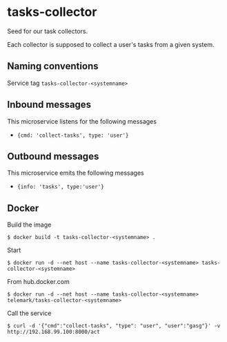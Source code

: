 # tasks-collector
Seed for our task collectors.

Each collector is supposed to collect a user's tasks from a given system.

## Naming conventions
Service tag ```tasks-collector-<systemname>```



## Inbound messages
This microservice listens for the following messages


- ```{cmd: 'collect-tasks', type: 'user'}```

## Outbound messages
This microservice emits the following messages

- ```{info: 'tasks', type:'user'}```

## Docker
Build the image

```
$ docker build -t tasks-collector-<systemname> .
```

Start

```
$ docker run -d --net host --name tasks-collector-<systemname> tasks-collector-<systemname>
```

From hub.docker.com

```
$ docker run -d --net host --name tasks-collector-<systemname> telemark/tasks-collector-<systemname>
```

Call the service

```
$ curl -d '{"cmd":"collect-tasks", "type": "user", "user":"gasg"}' -v http://192.168.99.100:8000/act
```